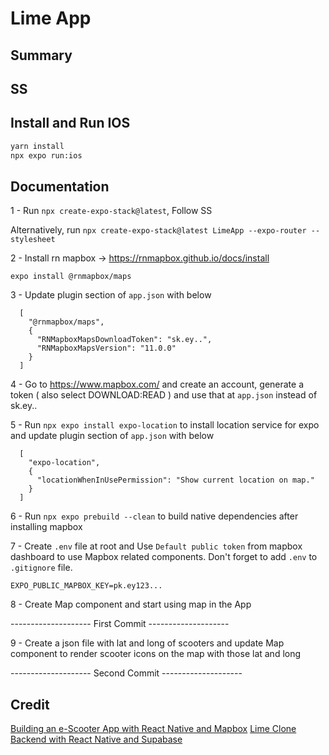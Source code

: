 # Lime App

## Summary

## SS

## Install and Run IOS

```bash
yarn install
npx expo run:ios
```

## Documentation

1 - Run `npx create-expo-stack@latest`, Follow SS

Alternatively, run `npx create-expo-stack@latest LimeApp --expo-router --stylesheet`

2 - Install rn mapbox -> https://rnmapbox.github.io/docs/install

```
expo install @rnmapbox/maps
```

3 - Update plugin section of `app.json` with below

```
  [
    "@rnmapbox/maps",
    {
      "RNMapboxMapsDownloadToken": "sk.ey..",
      "RNMapboxMapsVersion": "11.0.0"
    }
  ]
```

4 - Go to https://www.mapbox.com/ and create an account, generate a token ( also select DOWNLOAD:READ ) and use that at `app.json` instead of sk.ey..

5 - Run `npx expo install expo-location` to install location service for expo and update plugin section of `app.json` with below

```
  [
    "expo-location",
    {
      "locationWhenInUsePermission": "Show current location on map."
    }
  ]
```

6 - Run `npx expo prebuild --clean` to build native dependencies after installing mapbox

7 - Create `.env` file at root and Use `Default public token` from mapbox dashboard to use Mapbox related components. Don't forget to add `.env` to `.gitignore` file.

```
EXPO_PUBLIC_MAPBOX_KEY=pk.ey123...
```

8 - Create Map component and start using map in the App

-------------------- First Commit --------------------

9 - Create a json file with lat and long of scooters and update Map component to render scooter icons on the map with those lat and long

-------------------- Second Commit --------------------

## Credit

[Building an e-Scooter App with React Native and Mapbox](https://www.youtube.com/watch?v=uxj8jnlooP8)
[Lime Clone Backend with React Native and Supabase](https://www.youtube.com/watch?v=TRcM3H7qfRI)
